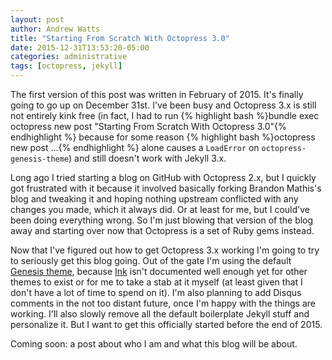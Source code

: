 ```yaml
---
layout: post
author: Andrew Watts
title: "Starting From Scratch With Octopress 3.0"
date: 2015-12-31T13:53:20-05:00
categories: administrative
tags: [octopress, jekyll]
---
```


The first version of this post was written in February of 2015. It's finally going
to go up on December 31st. I've been busy and Octopress 3.x is still not entirely
kink free (in fact, I had to run {% highlight bash %}bundle exec octopress new post "Starting From Scratch With Octopress 3.0"{% endhighlight %} because for some reason {% highlight bash %}octopress new post ...{% endhighlight %} alone causes a `LoadError` on
`octopress-genesis-theme`) and still doesn't work with Jekyll 3.x.

Long ago I tried starting a blog on GitHub with Octopress 2.x, but I quickly got
frustrated with it because it involved basically forking Brandon Mathis's blog and
tweaking it and hoping nothing upstream conflicted with any changes you made, which
it always did. Or at least for me, but I could've been doing everything wrong. So
I'm just blowing that version of the blog away and starting over now that Octopress
is a set of Ruby gems instead.

Now that I've figured out how to get Octopress 3.x working I'm going to try to
seriously get this blog going. Out of the gate I'm using the default [Genesis theme](https://github.com/octopress/genesis-theme), because [Ink](https://github.com/octopress/ink)
isn't documented well enough yet for other themes to exist or for me
to take a stab at it myself (at least given that I don't have a lot of time to
spend on it). I'm also planning to add Disqus comments in the not too distant future,
once I'm happy with the things are working. I'll also slowly remove all the default
boilerplate Jekyll stuff and personalize it. But I want to get this officially
started before the end of 2015.

Coming soon: a post about who I am and what this blog will be about.
